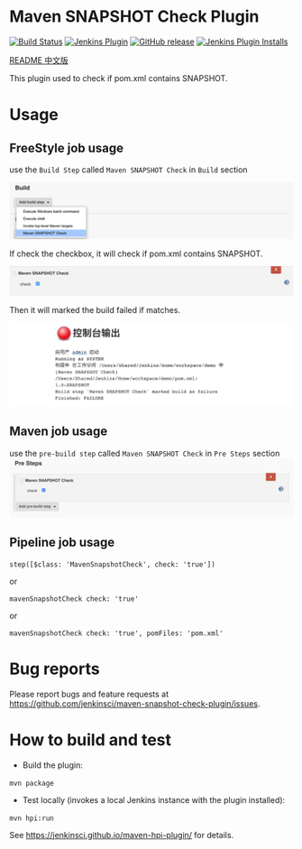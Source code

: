 # Maven SNAPSHOT Check Plugin

[![Build Status](https://ci.jenkins.io/buildStatus/icon?job=Plugins%2Fmaven-snapshot-check-plugin%2Fmaster)](https://ci.jenkins.io/job/Plugins/job/maven-snapshot-check-plugin/job/master/)
[![Jenkins Plugin](https://img.shields.io/jenkins/plugin/v/maven-snapshot-check.svg)](https://plugins.jenkins.io/maven-snapshot-check)
[![GitHub release](https://img.shields.io/github/release/jenkinsci/maven-snapshot-check-plugin.svg?label=changelog)](https://github.com/jenkinsci/maven-snapshot-check-plugin/releases/latest)
[![Jenkins Plugin Installs](https://img.shields.io/jenkins/plugin/i/maven-snapshot-check.svg?color=blue)](https://plugins.jenkins.io/maven-snapshot-check)

[README 中文版](README.zh.md)

This plugin  used to check if pom.xml contains SNAPSHOT.


# Usage

## FreeStyle job usage

use the `Build Step` called `Maven SNAPSHOT Check` in `Build` section

![add-build-step](images/add-build-step.png)

If check the checkbox, it will check if pom.xml contains SNAPSHOT. 

![maven-snapshot-check-plugin-usage](images/maven-snapshot-check-plugin-usage.png)

Then it will marked the build failed if matches.

![job-build-console-output](images/job-build-console-output.png)

## Maven job usage

use the `pre-build step` called `Maven SNAPSHOT Check` in `Pre Steps` section
![pre-build-step](images/pre-build-step.png)

## Pipeline  job usage
```
step([$class: 'MavenSnapshotCheck', check: 'true'])
```
or
```
mavenSnapshotCheck check: 'true'
```
or
```
mavenSnapshotCheck check: 'true', pomFiles: 'pom.xml'
```

# Bug reports
Please report bugs and feature requests at https://github.com/jenkinsci/maven-snapshot-check-plugin/issues.

# How to build and test
* Build the plugin:

`mvn package`

* Test locally (invokes a local Jenkins instance with the plugin installed):

`mvn hpi:run`

See https://jenkinsci.github.io/maven-hpi-plugin/ for details.
